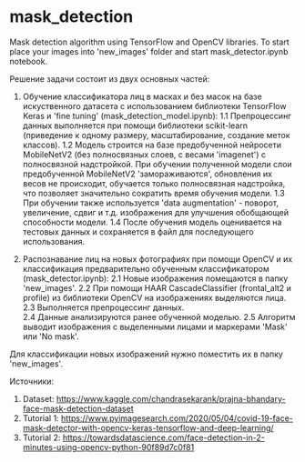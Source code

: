 # mask_detection
Mask detection algorithm using TensorFlow and OpenCV libraries. To start place your images into 'new_images' folder and start mask_detector.ipynb notebook.


Решение задачи состоит из двух основных частей:

1. Обучение классификатора лиц в масках и без масок на базе искуственного датасета с использованием библиотеки TensorFlow Keras и 'fine tuning' (mask_detection_model.ipynb):
   1.1 Препроцессинг данных выполняется при помощи библиотеки scikit-learn (приведение к одному размеру, масштабирование, создание меток классов).
   1.2 Модель строится на базе предобученной нейросети MobileNetV2 (без полносвязных слоев, с весами 'imagenet') с полносвязной надстройкой. 
       При обучении полученной модели слои предобученной MobileNetV2 'замораживаются', обновления их весов не происходит, обучается только полносвязная надстройка, 
       что позволяет значительно сократить время обучения модели.
   1.3 При обучении также используется 'data augmentation' - поворот, увеличение, сдвиг и т.д. изображения для улучшения обобщающей способности модели.
   1.4 После обучения модель оценивается на тестовых данных и сохраняется в файл для последующего использования.
   
2. Распознавание лиц на новых фотографиях при помощи OpenCV и их классификация предварительно обученным классификатором (mask_detector.ipynb):
   2.1 Новые изображения помещаются в папку 'new_images'.
   2.2 При помощи HAAR CascadeClassifier (frontal_alt2 и profile) из библиотеки OpenCV на изображениях выделяются лица.
   2.3 Выполняется препроцессинг данных.   
   2.4 Данные анализируются ранее обученной моделью.
   2.5 Алгоритм выводит изображения с выделенными лицами и маркерами 'Mask' или 'No mask'.
   
Для классификации новых изображений нужно поместить их в папку 'new_images'.

Источники:
1. Dataset: https://www.kaggle.com/chandrasekarank/prajna-bhandary-face-mask-detection-dataset
2. Tutorial 1: https://www.pyimagesearch.com/2020/05/04/covid-19-face-mask-detector-with-opencv-keras-tensorflow-and-deep-learning/ 
3. Tutorial 2: https://towardsdatascience.com/face-detection-in-2-minutes-using-opencv-python-90f89d7c0f81
